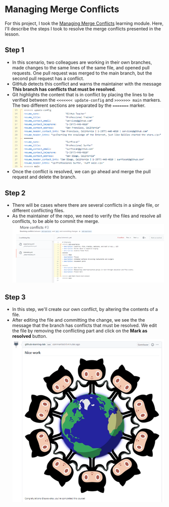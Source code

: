 # Managing Merge Conflicts

For this project, I took the [Managing Merge Conflicts](https://lab.github.com/githubtraining/managing-merge-conflicts) learning module. Here, I'll describe the steps I took to resolve the merge conflicts presented in the lesson.

## Step 1

- In this scenario, two colleagues are working in their own branches, made changes to the same lines of the same file, and opened pull requests. One pull request was merged to the main branch, but the second pull request has a conflict.
- GitHub detects this conflict and warns the maintainer with the message **This branch has conflicts that must be resolved**.
- Git highlights the content that is in conflict by placing the lines to be verified between the `<<<<<<< update-config` and `>>>>>>> main` markers. The two different sections are separated by the `=======` marker.
![merge conflict 1](mergeconflict1.png)
- Once the conflict is resolved, we can go ahead and merge the pull request and delete the branch.

## Step 2

- There will be cases where there are several conflicts in a single file, or different conflicting files.
- As the maintainer of the repo, we need to verify the files and resolve all conflicts, to be able to commit the merge.
![merge conflict 2](mergeconflict2.png)

## Step 3

- In this step, we'll create our own conflict, by altering the contents of a file.
- After editing the file and committing the change, we see the the message that the branch has conflicts that must be resolved. We edit the file by removing the conflicting part and click on the **Mark as resolved** button.
![merge conflict final](mergeconflictfinal.png)
